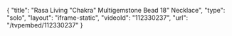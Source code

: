 {
    "title": "Rasa Living \"Chakra\" Multigemstone Bead 18\" Necklace",
    "type": "solo",
    "layout": "iframe-static",
    "videoId": "112330237",
    "url": "\/tvpembed\/112330237"
}